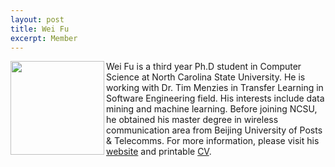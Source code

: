 ```yaml
---
layout: post
title: Wei Fu
excerpt: Member 
---
```


 
<img align=left width=150
src="{{site.url}}/img/wei.jpg"> Wei Fu is a third year
Ph.D student in Computer Science at North Carolina State University. He is working with Dr. Tim Menzies 
in Transfer Learning in Software Engineering field. His interests include data mining and 
machine learning. Before joining NCSU, he obtained his 
master degree in wireless communication area from Beijing University of Posts & Telecomms. For more information, please visit his [website](http://weifoo.github.io) and printable [CV](http://fuwei.us/pdf/CV.pdf).

